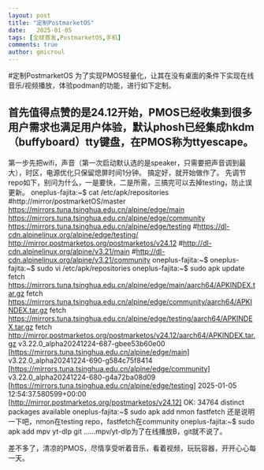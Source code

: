 ```yaml
---
layout: post
title: "定制PostmarketOS"
date:   2025-01-05
tags: [全球首发,PostmarketOS,手机]
comments: true
author: gmicroul
---
```


#定制PostmarketOS
为了实现PMOS轻量化，让其在没有桌面的条件下实现在线音乐/视频播放，体验podman的功能，进行如下定制。
## 首先值得点赞的是24.12开始，PMOS已经收集到很多用户需求也满足用户体验，默认phosh已经集成hkdm（buffyboard）tty键盘，在PMOS称为ttyescape。
第一步先把wifi，声音（第一次启动默认选的是speaker，只需要把声音调到最大），时区，电源优化只保留熄屏时间1分钟。
搞定好，就开始做作了。
先调节repo如下，别问为什么，一是要快，二是所需，三搞完可以去掉testing，防止误更新。
oneplus-fajita:~$ cat /etc/apk/repositories 
#http://mirror/postmarketOS/master
https://mirrors.tuna.tsinghua.edu.cn/alpine/edge/main
https://mirrors.tuna.tsinghua.edu.cn/alpine/edge/community
https://mirrors.tuna.tsinghua.edu.cn/alpine/edge/testing
#https://dl-cdn.alpinelinux.org/alpine/edge/testing/
http://mirror.postmarketos.org/postmarketos/v24.12
#http://dl-cdn.alpinelinux.org/alpine/v3.21/main
#http://dl-cdn.alpinelinux.org/alpine/v3.21/community
oneplus-fajita:~$ 
oneplus-fajita:~$ sudo vi /etc/apk/repositories 
oneplus-fajita:~$ sudo apk update
fetch https://mirrors.tuna.tsinghua.edu.cn/alpine/edge/main/aarch64/APKINDEX.tar.gz
fetch https://mirrors.tuna.tsinghua.edu.cn/alpine/edge/community/aarch64/APKINDEX.tar.gz
fetch https://mirrors.tuna.tsinghua.edu.cn/alpine/edge/testing/aarch64/APKINDEX.tar.gz
fetch http://mirror.postmarketos.org/postmarketos/v24.12/aarch64/APKINDEX.tar.gz
v3.22.0_alpha20241224-687-gbee53b60e00 [https://mirrors.tuna.tsinghua.edu.cn/alpine/edge/main]
v3.22.0_alpha20241224-690-g584c75f8414 [https://mirrors.tuna.tsinghua.edu.cn/alpine/edge/community]
v3.22.0_alpha20241224-680-g4a72ba08d09 [https://mirrors.tuna.tsinghua.edu.cn/alpine/edge/testing]
2025-01-05 12:54:37.580599+00:00 [http://mirror.postmarketos.org/postmarketos/v24.12]
OK: 34764 distinct packages available
oneplus-fajita:~$ sudo apk add nmon fastfetch 
还是说明一下吧，nmon在testing repo，fastfetch在community
oneplus-fajita:~$ sudo apk add mpv yt-dlp git ......mpv/yt-dlp为了在线播放B，git就不说了。

差不多了，清凉的PMOS，尽情享受听着音乐，看着视频，玩玩容器，开开心心每一天。
